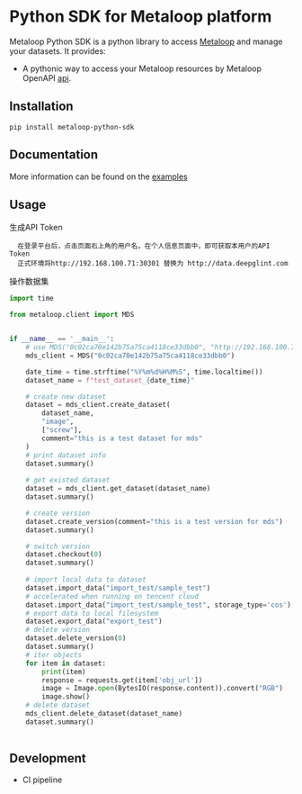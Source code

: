 # Python SDK for Metaloop platform
Metaloop Python SDK is a python library to access [Metaloop](http://data.deepglint.com/)
and manage your datasets.
It provides:

-   A pythonic way to access your Metaloop resources by Metaloop OpenAPI [api](http://data.deepglint.com/api/v1/docs/).


## Installation

```console
pip install metaloop-python-sdk
```

## Documentation

More information can be found on the [examples](https://gitlab.deepglint.com/metaloop/metaloop-python-sdk/-/tree/dev/metaloop/examples)

## Usage
生成API Token
```
  在登录平台后，点击页面右上角的用户名，在个人信息页面中，即可获取本用户的API Token
  正式环境将http://192.168.100.71:30301 替换为 http://data.deepglint.com
```
操作数据集
```python
import time

from metaloop.client import MDS


if __name__ == '__main__':
    # use MDS("0c02ca70e142b75a75ca4118ce33dbb0", "http://192.168.100.71:30301") when connecting test-server
    mds_client = MDS("0c02ca70e142b75a75ca4118ce33dbb0")

    date_time = time.strftime("%Y%m%d%H%M%S", time.localtime())
    dataset_name = f"test_dataset_{date_time}"

    # create new dataset
    dataset = mds_client.create_dataset(
        dataset_name,
        "image",
        ["screw"],
        comment="this is a test dataset for mds"
    )
    # print dataset info
    dataset.summary()
    
    # get existed dataset
    dataset = mds_client.get_dataset(dataset_name)
    dataset.summary()

    # create version
    dataset.create_version(comment="this is a test version for mds")
    dataset.summary()

    # switch version
    dataset.checkout(0)
    dataset.summary()
    
    # import local data to dataset
    dataset.import_data("import_test/sample_test")
    # accelerated when running on tencent cloud
    dataset.import_data("import_test/sample_test", storage_type='cos')
    # export data to local filesystem
    dataset.export_data("export_test")
    # delete version
    dataset.delete_version(0)
    dataset.summary()
    # iter objects
    for item in dataset:
        print(item)
        response = requests.get(item['obj_url'])
        image = Image.open(BytesIO(response.content)).convert("RGB")
        image.show()
    # delete dataset
    mds_client.delete_dataset(dataset_name)
    dataset.summary()
        
```

## Development
- CI pipeline
